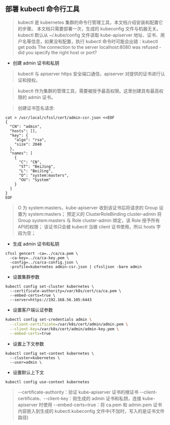 ## 部署 kubectl 命令行工具
> kubectl 是 kubernetes 集群的命令行管理工具，本文档介绍安装和配置它的步骤。
本文档只需要部署一次，生成的 kubeconfig 文件与机器无关。
kubectl 默认从 ~/.kube/config 文件读取 kube-apiserver 地址、证书、用户名等信息，如果没有配置，执行 kubectl 命令时可能会出错：kubectl get pods
The connection to the server localhost:8080 was refused - did you specify the right host or port?

+ 创建 admin 证书和私钥
> kubectl 与 apiserver https 安全端口通信，apiserver 对提供的证书进行认证和授权。
 
> kubectl 作为集群的管理工具，需要被授予最高权限。这里创建具有最高权限的 admin 证书。
 
> 创建证书签名请求:

```
cat > /usr/local/cfssl/cert/admin-csr.json <<EOF
{
  "CN": "admin",
  "hosts": [],
  "key": {
    "algo": "rsa",
    "size": 2048
  },
  "names": [
    {
      "C": "CN",
      "ST": "BeiJing",
      "L": "BeiJing",
      "O": "system:masters",
      "OU": "System"
    }
  ]
}
EOF
```
> O 为 system:masters，kube-apiserver 收到该证书后将请求的 Group 设置为 system:masters；
预定义的 ClusterRoleBinding cluster-admin 将 Group system:masters 与 Role cluster-admin 绑定，该 Role 授予所有 API的权限；
该证书只会被 kubectl 当做 client 证书使用，所以 hosts 字段为空；

+ 生成 admin 证书和私钥
```
cfssl gencert -ca=../ca/ca.pem \
  -ca-key=../ca/ca-key.pem \
  -config=../ca/ca-config.json \
  -profile=kubernetes admin-csr.json | cfssljson -bare admin
```

+ 设置集群参数
```
kubectl config set-cluster kubernetes \
  --certificate-authority=/var/k8s/cert/ca/ca.pem \
  --embed-certs=true \
  --server=https://192.168.56.105:6443
```

+ 设置客户端认证参数
```bash
kubectl config set-credentials admin \
  --client-certificate=/var/k8s/cert/admin/admin.pem \
  --client-key=/var/k8s/cert/admin/admin-key.pem \
  --embed-certs=true
```

+ 设置上下文参数
```
kubectl config set-context kubernetes \
  --cluster=kubernetes \
  --user=admin \
```

+ 设置默认上下文
```
kubectl config use-context kubernetes
```

> --certificate-authority：验证 kube-apiserver 证书的根证书
> --client-certificate、--client-key：刚生成的 admin 证书和私钥，连接 kube-apiserver 时使用
> --embed-certs=true：将 ca.pem 和 admin.pem 证书内容嵌入到生成的 kubectl.kubeconfig 文件中(不加时，写入的是证书文件路径)
